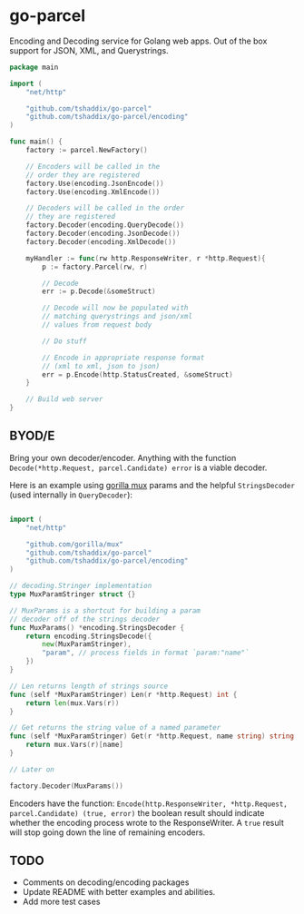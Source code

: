 go-parcel
=========

Encoding and Decoding service for Golang web apps. Out of the box support for JSON, XML, and Querystrings.

```go
package main

import (
	"net/http"

	"github.com/tshaddix/go-parcel"
	"github.com/tshaddix/go-parcel/encoding"
)

func main() {
	factory := parcel.NewFactory()

	// Encoders will be called in the
	// order they are registered
	factory.Use(encoding.JsonEncode())
	factory.Use(encoding.XmlEncode())

	// Decoders will be called in the order
	// they are registered
	factory.Decoder(encoding.QueryDecode())
	factory.Decoder(encoding.JsonDecode())
	factory.Decoder(encoding.XmlDecode())

	myHandler := func(rw http.ResponseWriter, r *http.Request){
		p := factory.Parcel(rw, r)

		// Decode
		err := p.Decode(&someStruct)

		// Decode will now be populated with
		// matching querystrings and json/xml
		// values from request body

		// Do stuff

		// Encode in appropriate response format
		// (xml to xml, json to json)
		err = p.Encode(http.StatusCreated, &someStruct)
	}

	// Build web server
}
```

## BYOD/E

Bring your own decoder/encoder. Anything with the function `Decode(*http.Request, parcel.Candidate) error` is a viable decoder.

Here is an example using [gorilla mux](https://github.com/gorilla/mux) params and the helpful `StringsDecoder` (used internally in `QueryDecoder`):

```go

import (
	"net/http"

	"github.com/gorilla/mux"
	"github.com/tshaddix/go-parcel"
	"github.com/tshaddix/go-parcel/encoding"
)

// decoding.Stringer implementation
type MuxParamStringer struct {}

// MuxParams is a shortcut for building a param
// decoder off of the strings decoder 
func MuxParams() *encoding.StringsDecoder {
	return encoding.StringsDecode({
		new(MuxParamStringer),
		"param", // process fields in format `param:"name"`
	})
}

// Len returns length of strings source
func (self *MuxParamStringer) Len(r *http.Request) int {
	return len(mux.Vars(r))
}

// Get returns the string value of a named parameter
func (self *MuxParamStringer) Get(r *http.Request, name string) string {
	return mux.Vars(r)[name]
}

// Later on

factory.Decoder(MuxParams())

```

Encoders have the function: `Encode(http.ResponseWriter, *http.Request, parcel.Candidate) (true, error)` the boolean result should indicate whether the encoding process wrote to the ResponseWriter. A `true` result will stop going down the line of remaining encoders.

## TODO
- Comments on decoding/encoding packages
- Update README with better examples and abilities.
- Add more test cases